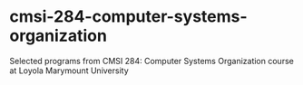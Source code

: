 # cmsi-284-computer-systems-organization
Selected programs from CMSI 284: Computer Systems Organization course at Loyola Marymount University
